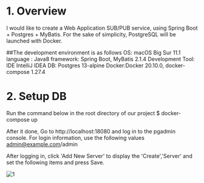 # 1. Overview
I would like to create a Web Application SUB/PUB service, using Spring Boot + Postgres + MyBatis.
For the sake of simplicity, PostgreSQL will be launched with Docker.

##The development environment is as follows
OS: macOS Big Sur 11.1
language : Java8
framework: Spring Boot, MyBatis 2.1.4
Development Tool: IDE IntelliJ IDEA
DB: Postgres	13-alpine
Docker:Docker	20.10.0, docker-compose	1.27.4


# 2. Setup DB
Run the command below in the root directory of our project
$ docker-compose up

After it done,
Go to http://localhost:18080 
and log in to the pgadmin console. For login information, use the following values
admin@example.com/admin

After logging in, click 'Add New Server' to display the 'Create','Server'  and set the following items and press Save.

![1](https://user-images.githubusercontent.com/83208891/117642429-35d73480-b1c2-11eb-8f2e-ae8f591a5bc8.JPG)





